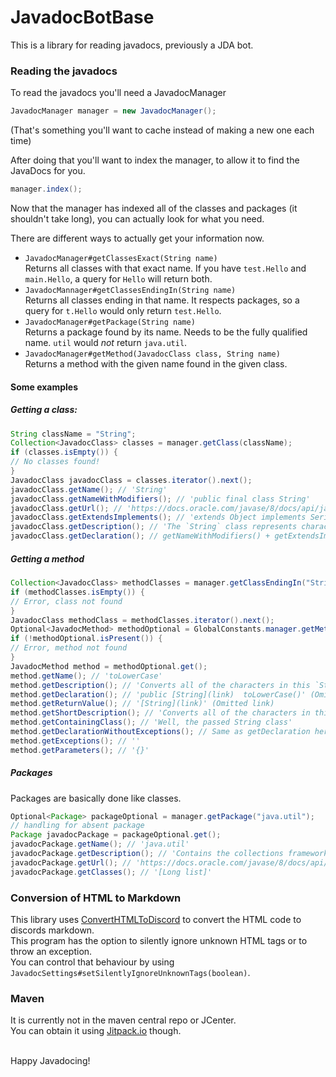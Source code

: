 # JavadocBotBase

This is a library for reading javadocs, previously a JDA bot.


### Reading the javadocs

To read the javadocs you'll need a JavadocManager

```java
JavadocManager manager = new JavadocManager();
```

(That's something you'll want to cache instead of making a new one each time)

After doing that you'll want to index the manager, to allow it to find the JavaDocs for you.

```java
manager.index();
```

Now that the manager has indexed all of the classes and packages (it shouldn't take long),
you can actually look for what you need.
  
There are different ways to actually get your information now.
* `JavadocManager#getClassesExact(String name)`  
   Returns all classes with that exact name. If you have `test.Hello` and `main.Hello`,
   a query for `Hello` will return both.
* `JavadocMannager#getClassesEndingIn(String name)`  
  Returns all classes ending in that name.
   It respects packages, so a query for `t.Hello` would only return `test.Hello`.
* `JavadocManager#getPackage(String name)`  
  Returns a package found by its name. Needs to be the fully qualified name.
  `util` would *not* return `java.util`.
* `JavadocManager#getMethod(JavadocClass class, String name)`  
  Returns a method with the given name found in the given class.

#### Some examples

##### Getting a class:
```java
String className = "String";
Collection<JavadocClass> classes = manager.getClass(className);
if (classes.isEmpty()) {
// No classes found!
}
JavadocClass javadocClass = classes.iterator().next();
javadocClass.getName(); // 'String'
javadocClass.getNameWithModifiers(); // 'public final class String'
javadocClass.getUrl(); // 'https://docs.oracle.com/javase/8/docs/api/java/lang/String.html'
javadocClass.getExtendsImplements(); // 'extends Object implements Serializable` (Omitted some and link markdown)
javadocClass.getDescription(); // 'The `String` class represents character strings.' And on and on
javadocClass.getDeclaration(); // getNameWithModifiers() + getExtendsImplemements()
```

##### Getting a method

```java
Collection<JavadocClass> methodClasses = manager.getClassEndingIn("String");
if (methodClasses.isEmpty()) {
// Error, class not found
}
JavadocClass methodClass = methodClasses.iterator().next();
Optional<JavadocMethod> methodOptional = GlobalConstants.manager.getMethod(methodClass, "toLowerCase");
if (!methodOptional.isPresent()) {
// Error, method not found
}
JavadocMethod method = methodOptional.get();
method.getName(); // 'toLowerCase'
method.getDescription(); // 'Converts all of the characters in this `String` to lower case...'
method.getDeclaration(); // 'public [String](link)  toLowerCase()' (Omitted link)
method.getReturnValue(); // '[String](link)' (Omitted link)
method.getShortDescription(); // 'Converts all of the characters in this `String` to lower case using the rules of the default locale.' 
method.getContainingClass(); // 'Well, the passed String class'
method.getDeclarationWithoutExceptions(); // Same as getDeclaration here. Just replaces everything following 'throws'
method.getExceptions(); // ''
method.getParameters(); // '{}'
```

##### Packages
Packages are basically done like classes.

```java
Optional<Package> packageOptional = manager.getPackage("java.util");
// handling for absent package
Package javadocPackage = packageOptional.get();
javadocPackage.getName(); // 'java.util'
javadocPackage.getDescription(); // 'Contains the collections framework,...'
javadocPackage.getUrl(); // 'https://docs.oracle.com/javase/8/docs/api/java/util/package-summary.html'
javadocPackage.getClasses(); // '[Long list]'
```

### Conversion of HTML to Markdown
This library uses [ConvertHTMLToDiscord](https://github.com/I-Al-Istannen/ConvertHTMLToDiscord) to convert the HTML code to discords markdown.  
This program has the option to silently ignore unknown HTML tags or to throw an exception.  
You can control that behaviour by using `JavadocSettings#setSilentlyIgnoreUnknownTags(boolean)`.


### Maven
It is currently not in the maven central repo or JCenter.  
You can obtain it using [Jitpack.io](https://jitpack.io/#I-Al-Istannen/JavadocBotBase) though.

<br>
Happy Javadocing!
